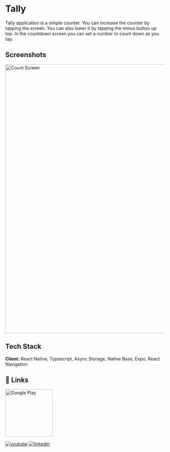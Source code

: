# Tally

Tally application is a simple counter. You can increase the counter by tapping the screen. You can also lower it by tapping the minus button up top. In the countdown screen you can set a number to count down as you tap.

## Screenshots

<img src="https://github.com/doga-ozsoyler/tally/blob/develop/Images/all-screen.png" width="850" title="Count Screen">

## Tech Stack

**Client:** React Native, Typescript, Async Storage, Native Base, Expo, React Navigation

## 🔗 Links

[<img src=https://github.com/steverichey/google-play-badge-svg/blob/master/img/en_get.svg width="150" title="Google Play">](https://play.google.com/store/apps/details?id=com.dogaozsoyler.checkmark)

[![youtube](https://img.shields.io/badge/YouTube-E50914?style=for-the-badge&logo=youtube&logoColor=white)](https://youtube.com/shorts/FroxYkqgq44)
[![linkedin](https://img.shields.io/badge/LinkedIn-0077B5?style=for-the-badge&logo=linkedin&logoColor=white)](https://www.linkedin.com/in/sirin-doga-ozsoyler/)
